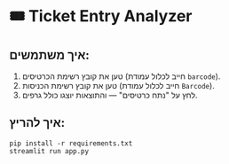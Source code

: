 
# 🎟️ Ticket Entry Analyzer


## איך משתמשים:
1. טען את קובץ רשימת הכרטיסים (חייב לכלול עמודת `barcode`).
2. טען את קובץ רשימת הכניסות (חייב לכלול עמודת `Barcode`).
3. לחץ על "נתח כרטיסים" — והתוצאות יוצגו כולל גרפים.

## איך להריץ:
```
pip install -r requirements.txt
streamlit run app.py
```
